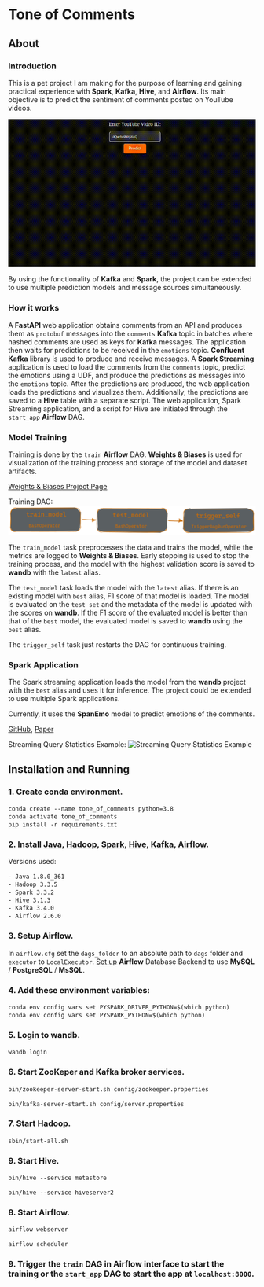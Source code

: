 # Tone of Comments

## About
### Introduction
This is a pet project I am making for the purpose of learning and gaining practical experience with **Spark**, **Kafka**, **Hive**, and **Airflow**. Its main objective is to predict the sentiment of comments posted on YouTube videos.


![Web App](images/app.gif)

By using the functionality of **Kafka** and **Spark**, the project can be extended to use multiple prediction models and message sources simultaneously.

### How it works
A **FastAPI** web application obtains comments from an API and produces them as `protobuf` messages into the `comments` **Kafka** topic in batches where hashed comments are used as keys for **Kafka** messages. The application then waits for predictions to be received in the `emotions` topic. **Confluent Kafka** library is used to produce and receive messages. A **Spark Streaming** application is used to load the comments from the `comments` topic, predict the emotions using a UDF, and produce the predictions as messages into the `emotions` topic. After the predictions are produced, the web application loads the predictions and visualizes them. Additionally, the predictions are saved to a **Hive** table with a separate script. The web application, Spark Streaming application, and a script for Hive are initiated through the `start_app` **Airflow** DAG.

### Model Training
Training is done by the `train` **Airflow** DAG. **Weights & Biases** is used for visualization of the training process and storage of the model and dataset artifacts.

[Weights & Biases Project Page](https://wandb.ai/molokhovdmitry/tone_of_comments)

Training DAG:
![Training DAG](images/train_dag.png)

The `train_model` task preprocesses the data and trains the model, while the metrics are logged to **Weights & Biases**. Early stopping is used to stop the training process, and the model with the highest validation score is saved to **wandb** with the `latest` alias.

The `test_model` task loads the model with the `latest` alias. If there is an existing model with `best` alias, F1 score of that model is loaded. The model is evaluated on the `test set` and the metadata of the model is updated with the scores on **wandb**. If the F1 score of the evaluated model is better than that of the `best` model, the evaluated model is saved to **wandb** using the `best` alias.

The `trigger_self` task just restarts the DAG for continuous training.

### Spark Application
The Spark streaming application loads the model from the **wandb** project with the `best` alias and uses it for inference. The project could be extended to use multiple Spark applications.

Currently, it uses the **SpanEmo** model to predict emotions of the comments.

[GitHub](https://github.com/hasanhuz/SpanEmo), [Paper](https://www.aclweb.org/anthology/2021.eacl-main.135.pdf)

Streaming Query Statistics Example:
![Streaming Query Statistics Example](images/big.png)

## Installation and Running
### 1. Create conda environment.
```
conda create --name tone_of_comments python=3.8
conda activate tone_of_comments
pip install -r requirements.txt
```
### 2. Install [Java](https://www.java.com/en/download/help/index_installing.html), [Hadoop](https://hadoop.apache.org/docs/stable/hadoop-project-dist/hadoop-common/SingleCluster.html), [Spark](https://spark.apache.org/docs/latest/index.html), [Hive](https://cwiki.apache.org/confluence/display/Hive/GettingStarted), [Kafka](https://kafka.apache.org/quickstart), [Airflow](https://airflow.apache.org/docs/apache-airflow/stable/installation/index.html#using-pypi).

Versions used:
```
- Java 1.8.0_361
- Hadoop 3.3.5
- Spark 3.3.2
- Hive 3.1.3
- Kafka 3.4.0
- Airflow 2.6.0
```
### 3. Setup **Airflow**.

In `airflow.cfg` set the `dags_folder` to an absolute path to `dags` folder and `executor` to `LocalExecutor`.
[Set up](https://airflow.apache.org/docs/apache-airflow/stable/howto/set-up-database.html)
**Airflow** Database Backend to use **MySQL** / **PostgreSQL** / **MsSQL**.

### 4. Add these environment variables:
```
conda env config vars set PYSPARK_DRIVER_PYTHON=$(which python)
conda env config vars set PYSPARK_PYTHON=$(which python)
```
### 5. Login to **wandb**.
```
wandb login
```
### 6. Start ZooKeper and Kafka broker services.
```
bin/zookeeper-server-start.sh config/zookeeper.properties
```
```
bin/kafka-server-start.sh config/server.properties
```
### 7. Start **Hadoop**.
```
sbin/start-all.sh
```
### 9. Start **Hive**.
```
bin/hive --service metastore
```
```
bin/hive --service hiveserver2
```
### 8. Start **Airflow**.
```
airflow webserver
```
```
airflow scheduler
```
### 9. Trigger the `train` DAG in **Airflow** interface to start the training or the `start_app` DAG to start the app at `localhost:8000`.
